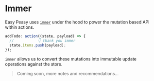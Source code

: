 # Immer

Easy Peasy uses [`immer`](https://github.com/immerjs/immer) under the hood to power the mutation based API within actions.

```javascript
addTodo: action((state, payload) => {
  //           👇 thank you immer
  state.items.push(payload);
});
```

`immer` allows us to convert these mutations into immutable update operations against the store.

> Coming soon, more notes and recommendations...
